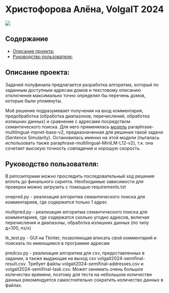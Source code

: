 # Христофорова Алёна, VolgaIT 2024

![](https://img.shields.io/badge/Python-3.12.x-yellow)

## Содержание
  - [Описание проекта:](#описание-проекта)
  - [Руководство пользователя:](#руководство-пользователя)

## Описание проекта:
Задачей полуфинала предлагается разработка алгоритма, который по заданным доступным адресам домов и текстовому описанию отключения максимально точно определял бы перечень домов, которые были упомянуты.

Моё решение подразумевает получения на вход комментария, предобработка (обработка диапазонов, перечислений, обработка излишних данных) и сравнение с адресами посредством семантического поиска. Для него применялась [модель](https://huggingface.co/sentence-transformers/paraphrase-multilingual-mpnet-base-v2) paraphrase-multilingual-mpnet-base-v2, предназначенная для решения такой задачи (Sentence Simularity). Остановилась именно на этой модели (пыталась использовать также paraphrase-multilingual-MiniLM-L12-v2), т.к. она сочетает высокую точность совпадения и хорошую скорость. 

## Руководство пользователя:
В репозиториии можно проследить последовательный ход решения вплоть до финального скрипта. Необходимые зависимости для проверки можно загрузить с помощью requirements.txt

onepred.py - реализация алгоритма семантического поиска для комментариев, где содержится только 1 адрес

multipred.py - реализация алгоритма семантического поиска для комментариев, где содержатся сколько угодно адресов, включая перечисления и диапазоны, обработка излишних данных (по типу д=100, пз/х)

tk_test.py - GUI на Tkinter, позволяющая вписать свой комментарий и поискать по имеющимся в программе адресам 

predcsv.py - реализация алгоритма для csv, предоставленных в задании, а также выдающая на выход csv volgait2024-semifinal-result.csv. Требует файлы volgait2024-semifinal-addresses.csv и volgait2024-semifinal-task.csv. Может занимать очень большое количество времени, поэтому для теста на небольшом количестве данных рекомендуется самостоятельно сократить количество данных в файлах.

